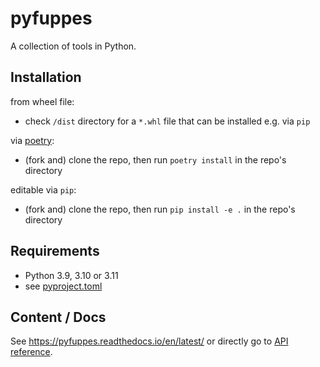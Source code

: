 # pyfuppes

A collection of tools in Python.

## Installation

from wheel file:

- check `/dist` directory for a `*.whl` file that can be installed e.g. via `pip`

via [poetry](https://python-poetry.org/):

- (fork and) clone the repo, then run `poetry install` in the repo's directory

editable via `pip`:

- (fork and) clone the repo, then run `pip install -e .` in the repo's directory

## Requirements

- Python 3.9, 3.10 or 3.11
- see [pyproject.toml](https://github.com/FObersteiner/pyFuppes/blob/master/pyproject.toml)

## Content / Docs

See https://pyfuppes.readthedocs.io/en/latest/ or directly go to [API reference](https://pyfuppes.readthedocs.io/en/latest/autoapi/index.html).
